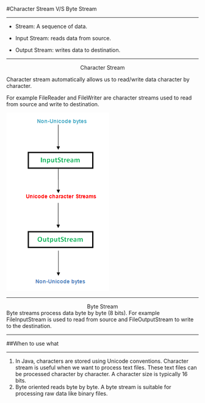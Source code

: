 #Character Stream V/S Byte Stream

--------
- Stream: A sequence of data.

- Input Stream: reads data from source.

- Output Stream: writes data to destination.

_____________
<div aria-setsize="15" align="center">Character Stream</div>

Character stream automatically allows us to read/write data 
character by character. 

For example FileReader and FileWriter are character streams used
to read from source and write to destination.

![img.png](img.png)
_____________
<div aria-setsize="15" align="center">Byte Stream</div>
Byte streams process data byte by byte (8 bits). 
For example FileInputStream is used to read 
from source and FileOutputStream to write to the destination.


---------------
##When to use what

---------
1. In Java, characters are stored using Unicode conventions. 
Character stream is useful when we want to process text files. 
These text files can be processed character by character. 
A character size is typically 16 bits.
2. Byte oriented reads byte by byte.
A byte stream is suitable for processing raw data like binary files.



